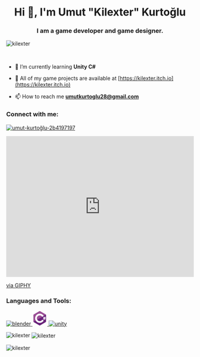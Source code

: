 <h1 align="center">Hi 👋, I'm Umut "Kilexter" Kurtoğlu</h1>
<h3 align="center">I am a game developer and game designer.</h3>
<p align="left"> <img src="https://komarev.com/ghpvc/?username=kilexter&label=Profile%20views&color=0e75b6&style=flat" alt="kilexter" /> </p>

<div style="text-align: center;">
  <img src="https://cdna.artstation.com/p/assets/covers/images/051/384/574/large/shane-lee-littlewood-shane-lee-littlewood-asset-49.jpg?1657151915" alt="game developer" style="max-width: 100%; height: auto; clip-path: inset(150px 0);">
</div>




- 🌱 I’m currently learning **Unity C#**

- 👾 All of my game projects are available at [https://kilexter.itch.io](https://kilexter.itch.io)

- 📫 How to reach me **umutkurtoglu28@gmail.com**

<h3 align="left">Connect with me:</h3>
<p align="left">
<a href="https://linkedin.com/in/umut-kurtoğlu-2b4197197" target="blank"><img align="center" src="https://raw.githubusercontent.com/rahuldkjain/github-profile-readme-generator/master/src/images/icons/Social/linked-in-alt.svg" alt="umut-kurtoğlu-2b4197197" height="30" width="40" /></a>
</p>

 <div style="width:100%;height:0;padding-bottom:75%;position:relative;">
        <iframe src="https://giphy.com/embed/2IudUHdI075HL02Pkk" width="100%" height="100%" style="position:absolute" frameborder="0" class="giphy-embed" allowfullscreen></iframe>
    </div>
    <p><a href="https://giphy.com/gifs/pudgypenguins-data-code-coding-2IudUHdI075HL02Pkk">via GIPHY</a></p>





<h3 align="left">Languages and Tools:</h3>
<p align="left"> <a href="https://www.blender.org/" target="_blank" rel="noreferrer"> <img src="https://download.blender.org/branding/community/blender_community_badge_white.svg" alt="blender" width="40" height="40"/> </a> <a href="https://www.w3schools.com/cs/" target="_blank" rel="noreferrer"> <img src="https://raw.githubusercontent.com/devicons/devicon/master/icons/csharp/csharp-original.svg" alt="csharp" width="40" height="40"/> </a> <a href="https://unity.com/" target="_blank" rel="noreferrer"> <img src="https://www.vectorlogo.zone/logos/unity3d/unity3d-icon.svg" alt="unity" width="40" height="40"/> </a> </p>

<p><img align="left" src="https://github-readme-stats.vercel.app/api/top-langs?username=kilexter&show_icons=true&locale=en&layout=compact" alt="kilexter" /></p>

<p>&nbsp;<img align="center" src="https://github-readme-stats.vercel.app/api?username=kilexter&show_icons=true&locale=en" alt="kilexter" /></p>

<p><img align="center" src="https://github-readme-streak-stats.herokuapp.com/?user=kilexter&" alt="kilexter" /></p>
